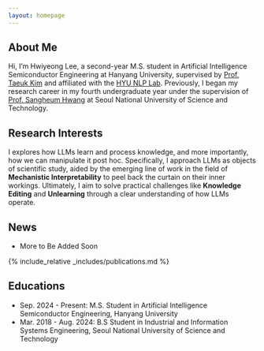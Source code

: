 ```yaml
---
layout: homepage
---
```


## About Me

Hi, I’m Hwiyeong Lee, a second-year M.S. student in Artificial Intelligence Semiconductor Engineering at Hanyang University, supervised by [Prof. Taeuk Kim](http://galsang.github.io) and affiliated with the [HYU NLP Lab](https://sites.google.com/view/hyu-nlp/home).
Previously, I began my research career in my fourth undergraduate year under the supervision of [Prof. Sangheum Hwang](https://sites.google.com/ds.seoultech.ac.kr/daintlab/members/director?authuser=0) at Seoul National University of Science and Technology.

## Research Interests

I explores how LLMs learn and process knowledge, and more importantly, how we can manipulate it post hoc. 
Specifically, I approach LLMs as objects of scientific study, aided by the emerging line of work in the field of **Mechanistic Interpretability** to peel back the curtain on their inner workings. Ultimately, I aim to solve practical challenges like **Knowledge Editing** and **Unlearning** through a clear understanding of how LLMs operate.

## News

- More to Be Added Soon

<!-- - **[Feb. 2020]** Our paper about incremental learning is accepted to CVPR 2020.
- **[Feb. 2020]** We will host the ACM Multimedia Asia 2020 conference in Singapore!
- **[Sept. 2019]** Our paper about few-shot learning is accepted to NeurIPS 2019.
- **[Mar. 2019]** Our paper about few-shot learning is accepted to CVPR 2019. -->

{% include_relative _includes/publications.md %}

<!-- {% include_relative _includes/services.md %} -->

## Educations
- Sep. 2024 - Present: M.S. Student in Artificial Intelligence Semiconductor Engineering, Hanyang University
- Mar. 2018 - Aug. 2024: B.S Student in Industrial and Information Systems Engineering, Seoul National University of Science and Technology